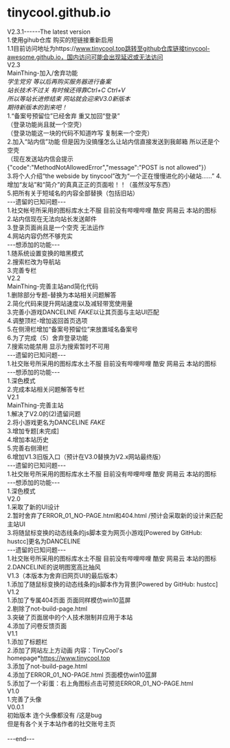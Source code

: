 # tinycool.github.io
V2.3.1------The latest version<br>
1.使用gihub仓库 购买的短链接重新启用<br>
1.1目前访问地址为https://www.tinycool.top跳转至github仓库链接tinycool-awesome.github.io，国内访问可能会出现延迟或无法访问<br>
V2.3<br>
MainThing-加入/舍弃功能<br>
*学生党穷 等以后再购买服务器进行备案*<br>
*站长技术不过关 有时候还得靠Ctrl+C Ctrl+V*<br>
*所以等站长进修结束 网站就会迎来V3.0新版本*<br>
*期待新版本的到来吧！*<br>
1.“备案号预留位”已经舍弃 重又加回“登录”<br>
（登录功能尚且就一个空壳）<br>
（登录功能这一块的代码不知道咋写 复制来一个空壳）<br>
2.加入“站内信”功能 但是因为没搞懂怎么让站内信直接发送到我邮箱 所以还是个空壳<br>
（现在发送站内信会提示{"code":"MethodNotAllowedError","message":"POST is not allowed"}）<br>
3.将个人介绍“the webside by tinycool”改为“一个正在慢慢进化的小破站......”
4.增加“友站”和“简介”的真真正正的页面啦！！（虽然没写东西）<br>
5.把所有关于短域名的内容全部替换（包括旧站）<br>
---遗留的已知问题---<br>
1.社交帐号所采用的图标库水土不服 目前没有哔哩哔哩 酷安 网易云 本站的图标<br>
2.站内信现在无法向站长发送邮件<br>
3.登录页面尚且是一个空壳 无法运作<br>
4.网站内容仍然不够充实<br>
---想添加的功能---<br>
1.随系统设置变换的暗黑模式<br>
2.搜索栏改为导航站<br>
3.完善专栏<br>
V2.2<br>
MainThing-完善主站and简化代码<br>
1.删除部分专题-替换为本站相关问题解答<br>
2.简化代码来提升网站速度以及减轻带宽使用量<br>
3.完善小游戏DANCELINE *FAKE*以让其页面与主站UI匹配<br>
4.调整顶栏-增加返回首页选项<br>
5.在侧滑栏增加“备案号预留位”来放置域名备案号<br>
6.为了完成（5）舍弃登录功能<br>
7.搜索功能禁用 显示为搜索暂时不可用<br>
---遗留的已知问题---<br>
1.社交账号所采用的图标库水土不服 目前没有哔哩哔哩 酷安 网易云 本站的图标<br>
---想添加的功能---<br>
1.深色模式<br>
2.完成本站相关问题解答专栏<br>
V2.1<br>
MainThing-完善主站<br>
1.解决了V2.0的(2)遗留问题<br>
2.将小游戏更名为DANCELINE *FAKE*<br>
3.增加专题[未完成]<br>
4.增加本站历史<br>
5.完善右侧滑栏<br>
6.增加V1.3旧版入口（预计在V3.0替换为V2.x网站最终版）<br>
---遗留的已知问题---<br>
1.社交账号所采用的图标库水土不服 目前没有哔哩哔哩 酷安 网易云 本站的图标<br>
---想添加的功能---<br>
1.深色模式<br>
V2.0<br>
1.采取了新的UI设计<br>
2.暂时舍弃了ERROR_01_NO-PAGE.html和404.html  /预计会采取新的设计来匹配主站UI<br>
3.将随鼠标变换的动态线条的js脚本变为网页小游戏[Powered by GitHub: hustcc]更名为DANCELINE<br>
---遗留的已知问题---<br>
1.社交账号所采用的图标库水土不服 目前没有哔哩哔哩 酷安 网易云 本站的图标<br>
2.DANCELINE的说明图宽高比抽风<br>
V1.3（本版本为舍弃旧网页UI的最后版本）<br>
1.添加了随鼠标变换的动态线条的js脚本作为背景[Powered by GitHub: hustcc]<br>
V1.2<br>
1.添加了专属404页面 页面同样模仿win10蓝屏<br>
2.剔除了not-build-page.html<br>
3.突破了页面居中的个人技术限制并应用于本站<br>
4.添加了问卷反馈页面<br>
V1.1<br>
1.添加了标题栏<br>
2.添加了网站左上方动画 内容：TinyCool's homepage*https://www.tinycool.top<br>
3.添加了not-build-page.html<br>
4.添加了ERROR_01_NO-PAGE.html 页面模仿win10蓝屏<br>
5.添加了一个彩蛋：右上角图标点击可预览ERROR_01_NO-PAGE.html<br>
V1.0<br>
1.完善了头像<br>
V0.0.1<br>
初始版本 连个头像都没有  /这是bug<br>
但是有各个关于本站作者的社交账号主页<br>
<br>
---end---
